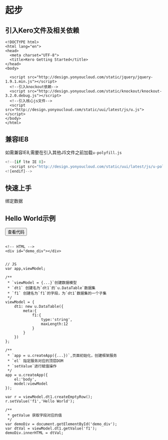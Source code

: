 # 起步

## 引入Kero文件及相关依赖

```
<!DOCTYPE html>
<html lang="en">
<head>
  <meta charset="UTF-8">
  <title>Kero Getting Started</title>
</head>
<body>

  <script src="http://design.yonyoucloud.com/static/jquery/jquery-1.9.1.min.js"></script>
  <!--引入knockout依赖-->
  <script src="http://design.yonyoucloud.com/static/knockout/knockout-3.2.0.debug.js"></script>
  <!--引入核心js文件-->
  <script src="http://design.yonyoucloud.com/static/uui/latest/js/u.js"></script>
</body>
</html>
```

## 兼容IE8

如需兼容IE8,需要在引入其他JS文件之前加载`u-polyfill.js`

```javascript
<!--[if lte IE 8]>
  <script src="http://design.yonyoucloud.com/static/uui/latest/js/u-polyfill.js"></script>
<![endif]-->
```

## 快速上手

绑定数据




## Hello World示例


<div class="example-content"><!-- HTML -->
<div id="demo_div"></div></div>



<script>
// JS
var app,viewModel;

/**
 * `viewModel = {...}`创建数据模型
 * `dt1` 创建名为`dt1`的`u.DataTable`数据集
 * `f1` 创建名为`f1`的字段，为`dt1`数据集的一个子集
 */
viewModel = {
    dt1: new u.DataTable({
        meta:{
            f1:{
                type:'string',
                maxLength:12
            }
        }
    })
};

/**
 * `app = u.createApp({...})`,页面初始化，创建框架服务
 * `el` 指定服务对应的顶层DOM
 * `setValue`进行赋值操作
 */
app = u.createApp({
    el:'body',
    model:viewModel
});

var r = viewModel.dt1.createEmptyRow();
r.setValue('f1','Hello World');

/**
 * getValue 获取字段对应的值
 */
var demoDiv = document.getElementById('demo_div');
var dtVal = viewModel.dt1.getValue('f1');
demoDiv.innerHTML = dtVal;
</script>

<div class="ex-code-par"><button  class="u-button u-button-block u-button-accent margin-top-15 codeOptBtn" ><i class="uf uf-arrow-down"></i>查看代码</button><div class="examples-code"><pre><code>
&lt;!-- HTML -->
&lt;div id="demo_div">&lt;/div></code></pre>
</div>


<pre class="examples-code"><code>
// JS
var app,viewModel;

/**
 * `viewModel = {...}`创建数据模型
 * `dt1` 创建名为`dt1`的`u.DataTable`数据集
 * `f1` 创建名为`f1`的字段，为`dt1`数据集的一个子集
 */
viewModel = {
    dt1: new u.DataTable({
        meta:{
            f1:{
                type:'string',
                maxLength:12
            }
        }
    })
};

/**
 * `app = u.createApp({...})`,页面初始化，创建框架服务
 * `el` 指定服务对应的顶层DOM
 * `setValue`进行赋值操作
 */
app = u.createApp({
    el:'body',
    model:viewModel
});

var r = viewModel.dt1.createEmptyRow();
r.setValue('f1','Hello World');

/**
 * getValue 获取字段对应的值
 */
var demoDiv = document.getElementById('demo_div');
var dtVal = viewModel.dt1.getValue('f1');
demoDiv.innerHTML = dtVal;</code></pre>

</div>